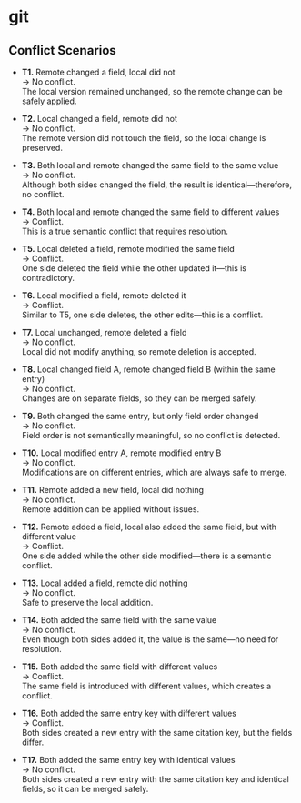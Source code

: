 # git

## Conflict Scenarios
- **T1.** Remote changed a field, local did not  
  → No conflict.  
  The local version remained unchanged, so the remote change can be safely applied.

- **T2.** Local changed a field, remote did not  
  → No conflict.  
  The remote version did not touch the field, so the local change is preserved.

- **T3.** Both local and remote changed the same field to the same value  
  → No conflict.  
  Although both sides changed the field, the result is identical—therefore, no conflict.

- **T4.** Both local and remote changed the same field to different values  
  → Conflict.  
  This is a true semantic conflict that requires resolution.

- **T5.** Local deleted a field, remote modified the same field  
  → Conflict.  
  One side deleted the field while the other updated it—this is contradictory.

- **T6.** Local modified a field, remote deleted it  
  → Conflict.  
  Similar to T5, one side deletes, the other edits—this is a conflict.

- **T7.** Local unchanged, remote deleted a field  
  → No conflict.  
  Local did not modify anything, so remote deletion is accepted.

- **T8.** Local changed field A, remote changed field B (within the same entry)  
  → No conflict.  
  Changes are on separate fields, so they can be merged safely.

- **T9.** Both changed the same entry, but only field order changed  
  → No conflict.  
  Field order is not semantically meaningful, so no conflict is detected.

- **T10.** Local modified entry A, remote modified entry B  
  → No conflict.  
  Modifications are on different entries, which are always safe to merge.

- **T11.** Remote added a new field, local did nothing  
  → No conflict.  
  Remote addition can be applied without issues.

- **T12.** Remote added a field, local also added the same field, but with different value  
  → Conflict.  
  One side added while the other side modified—there is a semantic conflict.

- **T13.** Local added a field, remote did nothing  
  → No conflict.  
  Safe to preserve the local addition.

- **T14.** Both added the same field with the same value  
  → No conflict.  
  Even though both sides added it, the value is the same—no need for resolution.

- **T15.** Both added the same field with different values  
  → Conflict.  
  The same field is introduced with different values, which creates a conflict.

- **T16.** Both added the same entry key with different values  
  → Conflict.  
  Both sides created a new entry with the same citation key, but the fields differ.

- **T17.** Both added the same entry key with identical values  
  → No conflict.  
  Both sides created a new entry with the same citation key and identical fields, so it can be merged safely.

